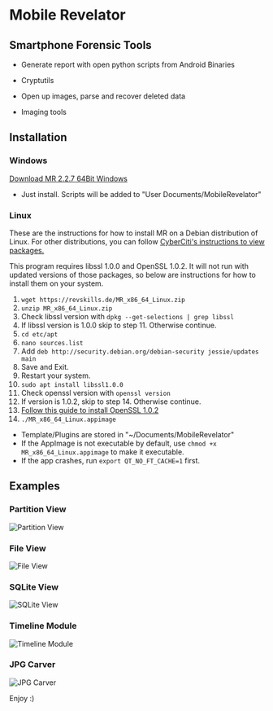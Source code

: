 # Mobile Revelator

## Smartphone Forensic Tools

- Generate report with open python scripts from Android Binaries

- Cryptutils

- Open up images, parse and recover deleted data

- Imaging tools

## Installation

### Windows
[Download MR 2.2.7 64Bit Windows](https://revskills.de/MR_64Bit_Windows.exe)
- Just install. Scripts will be added to "User Documents/MobileRevelator"

### Linux

These are the instructions for how to install MR on a Debian distribution of Linux. For other distributions, you can follow [CyberCiti's instructions to view packages.](https://www.cyberciti.biz/faq/show-display-get-installed-packages-software-list-linux-freebsd-openbsd/)

This program requires libssl 1.0.0 and OpenSSL 1.0.2. It will not run with updated versions of those packages, so below are instructions for how to install them on your system.

1. `wget https://revskills.de/MR_x86_64_Linux.zip`
2. `unzip MR_x86_64_Linux.zip`
3. Check libssl version with `dpkg --get-selections | grep libssl`
4. If libssl version is 1.0.0 skip to step 11. Otherwise continue.
5. `cd etc/apt`
6. `nano sources.list`
7. Add `deb http://security.debian.org/debian-security jessie/updates main`
8. Save and Exit. 
9. Restart your system.
10. `sudo apt install libssl1.0.0`
11. Check openssl version with `openssl version`
12. If version is 1.0.2, skip to step 14. Otherwise continue.
13. [Follow this guide to install OpenSSL 1.0.2](https://www.howtoforge.com/tutorial/how-to-install-openssl-from-source-on-linux/)
14. `./MR_x86_64_Linux.appimage`

- Template/Plugins are stored in "~/Documents/MobileRevelator"
- If the AppImage is not executable by default, use `chmod +x MR_x86_64_Linux.appimage` to make it executable.
- If the app crashes, run `export QT_NO_FT_CACHE=1` first.

## Examples

### Partition View
![Partition View](https://revskills.de/mr1.png)

### File View
![File View](https://revskills.de/mr2.png)

### SQLite View
![SQLite View](https://revskills.de/mr3.png)

### Timeline Module
![Timeline Module](https://revskills.de/mr4.png)

### JPG Carver
![JPG Carver](https://revskills.de/mr5.png)


Enjoy :)
